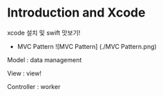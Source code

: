 # Introduction and Xcode

 xcode 설치 및 swift 맛보기!

 - MVC Pattern
![MVC Pattern] (./MVC Pattern.png)

 Model : data management
 
 View : view!
 
 Controller : worker
